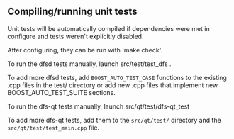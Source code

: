 Compiling/running unit tests
------------------------------------

Unit tests will be automatically compiled if dependencies were met in configure
and tests weren't explicitly disabled.

After configuring, they can be run with 'make check'.

To run the dfsd tests manually, launch src/test/test_dfs .

To add more dfsd tests, add `BOOST_AUTO_TEST_CASE` functions to the existing
.cpp files in the test/ directory or add new .cpp files that
implement new BOOST_AUTO_TEST_SUITE sections.

To run the dfs-qt tests manually, launch src/qt/test/dfs-qt_test

To add more dfs-qt tests, add them to the `src/qt/test/` directory and
the `src/qt/test/test_main.cpp` file.

